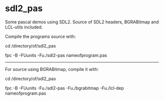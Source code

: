 # sdl2_pas
Some pascal demos using SDL2.
Source of SDL2 headers, BGRABitmap and LCL-utils included.

Compile the programs source with:

 cd /directory/of/sdl2_pas

 fpc -B -FUunits -Fu./sdl2-pas nameofprogram.pas

_________________

For source using BGRABitmap, compile it with:

 cd /directory/of/sdl2_pas

 fpc -B -FUunits -Fu./sdl2-pas -Fu./bgrabitmap -Fu./lcl-dep nameofprogram.pas
